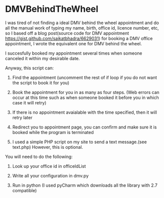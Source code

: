 # DMVBehindTheWheel

I was tired of not finding a ideal DMV behind the wheel appointment and do all the manual work of typing my name, birth, office id, licence number, etc, so I based off a blog post(source code for DMV appointment https://gist.github.com/saikatbhadra/6629031) for booking a DMV office appointment, I wrote the equivalent one for DMV behind the wheel.

I succesfully booked my appointment several times when someone canceled it within my desirable date. 

Anyway, this script can: 

1. Find the appointment (uncomment the rest of if loop if you do not want the script to book it for you)

2. Book the appointment for you in as many as four steps. (Web errors can occur at this time such as when someone booked it     before you in which case it will retry)

3. If there is no appointment avaialable with the time specified, then it will retry later

4. Redirect you to appointment page, you can confirm and make sure it is booked while the program is terminated

5. I used a simple PHP script on my site to send a text message.(see text.php) However, this is optional. 


You will need to do the following:

1. Look up your office id in officeIdList

2. Write all your configuration in dmv.py

3. Run in python (I used pyCharm which downloads all the library with 2.7 compatible)
